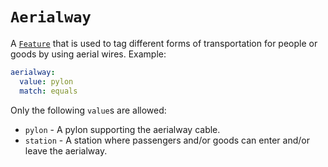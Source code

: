 # `Aerialway`

A [`Feature`](../settings/feature.md) that is used to tag different forms of transportation for people or goods by using aerial wires. Example:

```yml
aerialway:
  value: pylon
  match: equals
```

Only the following `value`s are allowed:

* `pylon` - A pylon supporting the aerialway cable.
* `station` - A station where passengers and/or goods can enter and/or leave the aerialway.
